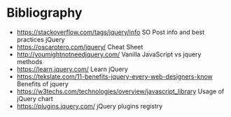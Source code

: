 # Bibliography

* https://stackoverflow.com/tags/jquery/info  SO Post info and best practices jQuery
* https://oscarotero.com/jquery/ Cheat Sheet
* http://youmightnotneedjquery.com/  Vanilla JavaScript vs jquery methods
* https://learn.jquery.com/ Learn jQuery 
* https://tekslate.com/11-benefits-jquery-every-web-designers-know  Benefits of jquery
* https://w3techs.com/technologies/overview/javascript_library  Usage of jQuery chart
* https://plugins.jquery.com/  jQuery plugins registry